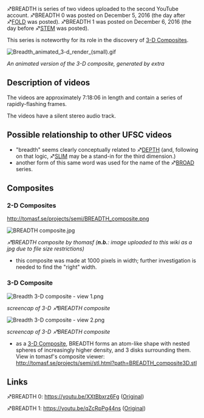 ♐BREADTH is series of two videos uploaded to the second YouTube account.
♐BREADTH 0 was posted on December 5, 2016 (the day after
♐[FOLD](FOLD "wikilink") was posted). ♐BREADTH 1 was posted on
December 6, 2016 (the day before ♐[STEM](STEM "wikilink") was posted).

This series is noteworthy for its role in the discovery of [3-D Composites](3D_Composite "wikilink").

![Breadth\_animated\_3-d\_render\_(small).gif](Breadth_animated_3-d_render_\(small\).gif
"Breadth_animated_3-d_render_(small).gif")

*An animated version of the 3-D composite, generated by extra*

## Description of videos

The videos are approximately 7:18:06 in length and contain a series of
rapidly-flashing frames.

The videos have a silent stereo audio track.

## Possible relationship to other UFSC videos

  - "breadth" seems clearly conceptually related to
    ♐[DEPTH](DEPTH "wikilink") (and, following on that logic,
    ♐[SLIM](SLIM "wikilink") may be a stand-in for the third
    dimension.)
  - another form of this same word was used for the name of the
    ♐[BROAD](BROAD "wikilink") series.

## Composites

### 2-D Composites

<http://tomasf.se/projects/semi/BREADTH_composite.png>

![BREADTH composite.jpg](_BREADTH_composite.jpg)

*♐BREADTH composite by thomasf (**n.b.**: image uploaded to this wiki as
a jpg due to file size restrictions)*

  - this composite was made at 1000 pixels in width; further
    investigation is needed to find the "right" width.

### 3-D Composite

![Breadth 3-D composite - view 1.png](_Breadth_3-D_composite_-_view_1.png)

*screencap of 3-D ♐BREADTH composite*

![Breadth 3-D composite - view 2.png](_Breadth_3-D_composite_-_view_2.png)

*screencap of 3-D ♐BREADTH composite*

  - as a [3-D Composite](3D_Composite "wikilink"), BREADTH forms an
    atom-like shape with nested spheres of increasingly higher density,
    and 3 disks surrounding them. View in tomasf's composite viewer:
    <http://tomasf.se/projects/semi/stl.html?path=BREADTH_composite3D.stl>

## Links

♐BREADTH 0: <https://youtu.be/XXtBbxrz6Fg>
([Original](https://youtu.be/4PKz7utHdsg))

♐BREADTH 1: <https://youtu.be/qZcRpPg44ns>
([Original](https://youtu.be/YjNPCIEXtEU))
